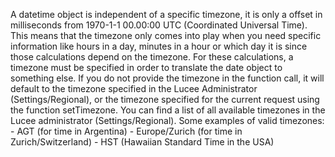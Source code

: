 
A datetime object is independent of a specific timezone, it is only a offset in milliseconds from 1970-1-1 00.00:00 UTC (Coordinated Universal Time).
This means that the timezone only comes into play when you need specific information like hours in a day, minutes in a hour or which day it is since those calculations depend on the timezone.
For these calculations, a timezone must be specified in order to translate the date object to something else. If you do not provide the timezone in the function call, it will default to the timezone specified in the Lucee Administrator (Settings/Regional), or the timezone specified for the current request using the function setTimezone.
You can find a list of all available timezones in the Lucee administrator (Settings/Regional). Some examples of valid timezones:
       - AGT (for time in Argentina)
       - Europe/Zurich (for time in Zurich/Switzerland)
       - HST (Hawaiian Standard Time in the USA)
        